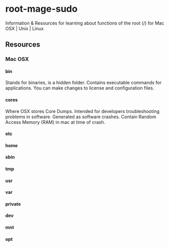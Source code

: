 # root-mage-sudo
Information &amp; Resources for learning about functions of the root (/) for Mac OSX | Unix | Linux  

## Resources

### Mac OSX

#### bin
Stands for binaries, is a hidden folder. Contains executable commands for applications. You can make changes to license and configuration files. 
#### cores
Where OSX stores Core Dumps. Intended for developers troubleshooting problems in software. Generated as software crashes. Contain Random Access Memory (RAM) in mac at time of crash. 
#### etc
#### home
#### sbin
#### tmp
#### usr
#### var
#### private
#### dev
#### mnt
#### opt
